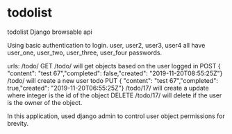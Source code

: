 # todolist
todolist Django browsable api

Using basic authentication to login.
user, user2, user3, user4 all have user_one, user_two, user_three, user_four passwords.

urls:  /todo/
GET /todo/ will get objects based on the user logged in
POST { "content": "test 67","completed": false,"created": "2019-11-20T08:55:25Z"} /todo/ will create a new user todo
PUT { "content": "test 67","completed": true,"created": "2019-11-20T06:55:25Z"} /todo/17/ will create a update where integer is the id of the object
DELETE /todo/17/ will delete if the user is the owner of the object.

In this application, used django admin to control user object permissions for brevity.

